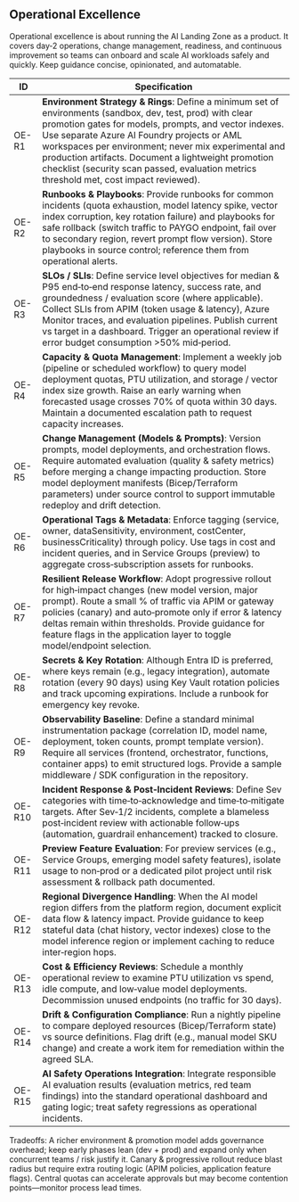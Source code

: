 ## Operational Excellence

Operational excellence is about running the AI Landing Zone as a product. It covers day‑2 operations, change management, readiness, and continuous improvement so teams can onboard and scale AI workloads safely and quickly. Keep guidance concise, opinionated, and automatable.

| ID     | Specification |
|--------|--------------|
| OE-R1  | **Environment Strategy & Rings**: Define a minimum set of environments (sandbox, dev, test, prod) with clear promotion gates for models, prompts, and vector indexes. Use separate Azure AI Foundry projects or AML workspaces per environment; never mix experimental and production artifacts. Document a lightweight promotion checklist (security scan passed, evaluation metrics threshold met, cost impact reviewed). |
| OE-R2  | **Runbooks & Playbooks**: Provide runbooks for common incidents (quota exhaustion, model latency spike, vector index corruption, key rotation failure) and playbooks for safe rollback (switch traffic to PAYGO endpoint, fail over to secondary region, revert prompt flow version). Store playbooks in source control; reference them from operational alerts. |
| OE-R3  | **SLOs / SLIs**: Define service level objectives for median & P95 end‑to‑end response latency, success rate, and groundedness / evaluation score (where applicable). Collect SLIs from APIM (token usage & latency), Azure Monitor traces, and evaluation pipelines. Publish current vs target in a dashboard. Trigger an operational review if error budget consumption >50% mid‑period. |
| OE-R4  | **Capacity & Quota Management**: Implement a weekly job (pipeline or scheduled workflow) to query model deployment quotas, PTU utilization, and storage / vector index size growth. Raise an early warning when forecasted usage crosses 70% of quota within 30 days. Maintain a documented escalation path to request capacity increases. |
| OE-R5  | **Change Management (Models & Prompts)**: Version prompts, model deployments, and orchestration flows. Require automated evaluation (quality & safety metrics) before merging a change impacting production. Store model deployment manifests (Bicep/Terraform parameters) under source control to support immutable redeploy and drift detection. |
| OE-R6  | **Operational Tags & Metadata**: Enforce tagging (service, owner, dataSensitivity, environment, costCenter, businessCriticality) through policy. Use tags in cost and incident queries, and in Service Groups (preview) to aggregate cross‑subscription assets for runbooks. |
| OE-R7  | **Resilient Release Workflow**: Adopt progressive rollout for high‑impact changes (new model version, major prompt). Route a small % of traffic via APIM or gateway policies (canary) and auto‑promote only if error & latency deltas remain within thresholds. Provide guidance for feature flags in the application layer to toggle model/endpoint selection. |
| OE-R8  | **Secrets & Key Rotation**: Although Entra ID is preferred, where keys remain (e.g., legacy integration), automate rotation (every 90 days) using Key Vault rotation policies and track upcoming expirations. Include a runbook for emergency key revoke. |
| OE-R9  | **Observability Baseline**: Define a standard minimal instrumentation package (correlation ID, model name, deployment, token counts, prompt template version). Require all services (frontend, orchestrator, functions, container apps) to emit structured logs. Provide a sample middleware / SDK configuration in the repository. |
| OE-R10 | **Incident Response & Post‑Incident Reviews**: Define Sev categories with time‑to‑acknowledge and time‑to‑mitigate targets. After Sev‑1/2 incidents, complete a blameless post‑incident review with actionable follow‑ups (automation, guardrail enhancement) tracked to closure. |
| OE-R11 | **Preview Feature Evaluation**: For preview services (e.g., Service Groups, emerging model safety features), isolate usage to non‑prod or a dedicated pilot project until risk assessment & rollback path documented. |
| OE-R12 | **Regional Divergence Handling**: When the AI model region differs from the platform region, document explicit data flow & latency impact. Provide guidance to keep stateful data (chat history, vector indexes) close to the model inference region or implement caching to reduce inter‑region hops. |
| OE-R13 | **Cost & Efficiency Reviews**: Schedule a monthly operational review to examine PTU utilization vs spend, idle compute, and low‑value model deployments. Decommission unused endpoints (no traffic for 30 days). |
| OE-R14 | **Drift & Configuration Compliance**: Run a nightly pipeline to compare deployed resources (Bicep/Terraform state) vs source definitions. Flag drift (e.g., manual model SKU change) and create a work item for remediation within the agreed SLA. |
| OE-R15 | **AI Safety Operations Integration**: Integrate responsible AI evaluation results (evaluation metrics, red team findings) into the standard operational dashboard and gating logic; treat safety regressions as operational incidents. |

Tradeoffs: A richer environment & promotion model adds governance overhead; keep early phases lean (dev + prod) and expand only when concurrent teams / risk justify it. Canary & progressive rollout reduce blast radius but require extra routing logic (APIM policies, application feature flags). Central quotas can accelerate approvals but may become contention points—monitor process lead times.

